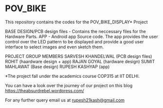# POV_BIKE
This repository contains the codes for the POV_BIKE_DISPLAY* Project

BASE DESIGN/PCB design files - Contains the neccessary files for the Hardware Parts.
APP - Android app Source code. The app provides the user control over the LED pattern to be displayed and provide a good user interface
      to select images and even sketch them.
      
    
    
      
PROJECT GROUP MEMBERS
SARVESH KHANDELWAL (PCB design files)
ROHIT (haardware design + app)
RAJAN GOYAL (hardware design)
SUMIT MAHLAWAT (Base design)
RUPESH KASHYAP (app)

*The project fall under the academics course COP315 at IIT DELHI.

You can have a look over the journey of our project on this blog https://theabsurdrebel.wordpress.com/  

For any further query email us at rupesh21kash@gmail.com
